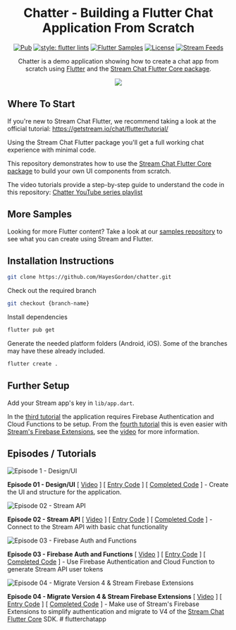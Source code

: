 <h1 align="center">Chatter - Building a Flutter Chat Application From Scratch</h1>

<p align="center">
    <a href="https://pub.dev/packages/stream_chat_flutter_core"><img src="https://img.shields.io/pub/v/stream_chat_flutter_core?include_prereleases" alt="Pub"></a>
    <a href="https://pub.dev/packages/flutter_lints"><img src="https://img.shields.io/badge/style-flutter__lints-blue" alt="style: flutter lints"></a>
    <a href="https://github.com/GetStream/flutter-samples"><img src="https://img.shields.io/badge/flutter-samples-teal.svg?longCache=true" alt="Flutter Samples"></a>
    <a href="https://opensource.org/licenses/Apache-2.0"><img alt="License" src="https://img.shields.io/badge/License-Apache%202.0-blue.svg"/></a>
    <a href="https://getstream.io/"><img src="https://img.shields.io/endpoint?url=https://gist.githubusercontent.com/HayesGordon/e7f3c4587859c17f3e593fd3ff5b13f4/raw/11d9d9385c9f34374ede25f6471dc743b977a914/badge.json" alt="Stream Feeds"></a>
</p>

<p align="center">  
Chatter is a demo application showing how to create a chat app from scratch using <a href="https://flutter.dev/">Flutter</a> and the <a href="https://pub.dev/packages/stream_chat_flutter_core/">Stream Chat Flutter Core package</a>.
</br>

<p align="center">
<img src="https://user-images.githubusercontent.com/13705472/160611526-5caf7e95-4377-4798-881b-7a6c6e932c6b.gif" />
</p>

## Where To Start
If you're new to Stream Chat Flutter, we recommend taking a look at the official tutorial: https://getstream.io/chat/flutter/tutorial/

Using the Stream Chat Flutter package you'll get a full working chat experience with minimal code.

This repository demonstrates how to use the [Stream Chat Flutter Core package](https://pub.dev/packages/stream_chat_flutter_core) to build your own UI components from scratch.

The video tutorials provide a step-by-step guide to understand the code in this repository: [Chatter YouTube series playlist](https://www.youtube.com/watch?v=vgqBc7jni8c&list=PLNBhvhkAJG6sH7dkmwt4BiCclFkMoXq4r)

## More Samples
Looking for more Flutter content? Take a look at our [samples repository](https://github.com/GetStream/flutter-samples) to see what you can create using Stream and Flutter.

## Installation Instructions

```bash
git clone https://github.com/HayesGordon/chatter.git
```

Check out the required branch

```bash
git checkout {branch-name}
```

Install dependencies
```bash
flutter pub get
```

Generate the needed platform folders (Android, iOS). Some of the branches may have these already included.

```bash
flutter create .
```

## Further Setup

Add your Stream app's key in `lib/app.dart`.

In the [third tutorial](https://github.com/HayesGordon/chatter/tree/tutorial-003-firebase-authentication) the application requires Firebase Authentication and Cloud Functions to be setup. From the [fourth tutorial](https://github.com/HayesGordon/chatter/tree/tutorial-004-version-four-and-firebase-extensions) this is even easier with [Stream's Firebase Extensions](https://getstream.io/blog/stream-firebase-extensions/), see the [video](https://youtu.be/Dt_taxX98sg) for more information.

## Episodes / Tutorials

![Episode 1 - Design/UI](https://user-images.githubusercontent.com/13705472/180417054-c4ad5b5f-cab0-467b-950c-80aec2cefb75.jpg)

**Episode 01 - Design/UI** \[ [Video](https://youtu.be/vgqBc7jni8c) \] \[ [Entry Code](https://github.com/HayesGordon/chatter/tree/tutorial-001-base-ui) \] \[ [Completed Code](https://github.com/HayesGordon/chatter/tree/tutorial-001-base-ui-complete) \] - Create the UI and structure for the application.

![Episode 02 - Stream API](https://user-images.githubusercontent.com/13705472/180417137-437fbf38-6288-4fbc-9482-96a3dc804d85.jpg)

**Episode 02 - Stream API** \[ [Video](https://youtu.be/-s5iU9D5-AI) \] \[ [Entry Code](https://github.com/HayesGordon/chatter/tree/tutorial-002-stream-chat-flutter-core) \] \[ [Completed Code](https://github.com/HayesGordon/chatter/tree/tutorial-002-stream-chat-flutter-core-complete) \] - Connect to the Stream API with basic chat functionality

![Episode 03 - Firebase Auth and Functions](https://user-images.githubusercontent.com/13705472/180417232-fac3de36-19ad-4bd2-9f35-298dac9475c1.jpg)

**Episode 03 - Firebase Auth and Functions** \[ [Video](https://youtu.be/y6OlrO3Bzag) \] \[ [Entry Code](https://github.com/HayesGordon/chatter/tree/tutorial-003-firebase-authentication) \] \[ [Completed Code](https://github.com/HayesGordon/chatter/tree/tutorial-003-firebase-authentication-complete) \] - Use Firebase Authentication and Cloud Function to generate Stream API user tokens

![Episode 04 - Migrate Version 4 & Stream Firebase Extensions](https://user-images.githubusercontent.com/13705472/180415364-35520085-cff0-4139-8672-f60e089b3c6a.jpg)

**Episode 04 - Migrate Version 4 & Stream Firebase Extensions** \[ [Video](https://youtu.be/Dt_taxX98sg) \] \[ [Entry Code](https://github.com/HayesGordon/chatter/tree/tutorial-004-version-four-and-firebase-extensions) \] \[ [Completed Code](https://github.com/HayesGordon/chatter/tree/tutorial-004-version-four-and-firebase-extensions) \] - Make use of Stream's Firebase Extensions to simplify authentication and migrate to V4 of the [Stream Chat Flutter Core](https://pub.dev/packages/stream_chat_flutter_core) SDK.
#   f l u t t e r c h a t a p p  
 